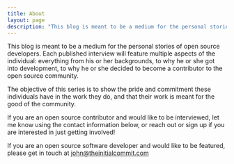 ```yaml
---
title: About
layout: page
description: "This blog is meant to be a medium for the personal stories of open source developers."
---
```


This blog is meant to be a medium for the personal stories of open source
developers. Each published interview will feature multiple aspects of the
individual: everything from his or her backgrounds, to why he or she got into
development, to why he or she decided to become a contributor to the open source
community.

The objective of this series is to show the pride and commitment these
individuals have in the work they do, and that their work is meant for the good
of the community.

If you are an open source contributor and would like to be interviewed, let me
know using the contact information below, or reach out or sign up if you are
interested in just getting involved!

If you are an open source software developer and would like to be featured,
please get in touch at
[john@theinitialcommit.com](mailto:john@theinitialcommit.com)

